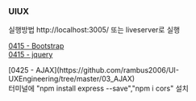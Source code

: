 ### UIUX

실행방법
http://localhost:3005/ 또는 liveserver로 실행 

[0415 - Bootstrap](https://github.com/rambus2006/UI-UXEngineering/tree/master/01_bootstrap)
<br/>
[0415 - jquery](https://github.com/rambus2006/UI-UXEngineering/tree/master/02_jquery)
<br/>
<p>
[0425 - AJAX](https://github.com/rambus2006/UI-UXEngineering/tree/master/03_AJAX) <br/>
  터미널에 "npm install express --save","npm i cors" 설치 
</p>
<br/>
